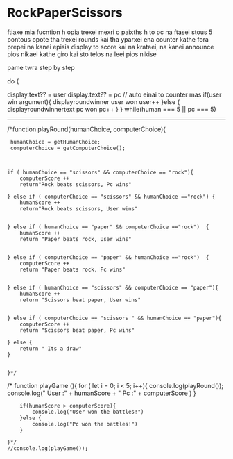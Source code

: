 # RockPaperScissors



ftiaxe mia fucntion h opia trexei mexri o paixths h to pc na ftasei stous 5 pontous
opote tha trexei rounds kai tha yparxei ena counter kathe fora
prepei na kanei episis display to score kai na krataei, na kanei announce pios nikaei kathe giro kai sto telos na leei pios nikise



pame twra step by step

do {

display.text?? = user
display.text?? = pc // auto einai to counter mas
	if(user win argument){
	displayroundwinner user won
	user++
	}else {
		displayroundwinnertext pc won 
		pc++
		}
}
while(human === 5 || pc === 5)

--------------------------------------------------------------------




/*function playRound(humanChoice, computerChoice){

     humanChoice = getHumanChoice;
     computerChoice = getComputerChoice();

    

    if ( humanChoice == "scissors" && computerChoice == "rock"){
        computerScore ++
        return"Rock beats scissors, Pc wins"
         
    } else if ( computerChoice == "scissors" && humanChoice =="rock") {
        humanScore ++ 
        return"Rock beats scissors, User wins"
        

    } else if ( humanChoice == "paper" && computerChoice =="rock")  {
        humanScore ++
        return "Paper beats rock, User wins"
        

    } else if ( computerChoice == "paper" && humanChoice =="rock")  {
        computerScore ++ 
        return "Paper beats rock, Pc wins" 
        

    } else if ( humanChoice == "scissors" && computerChoice == "paper"){
        humanScore ++ 
        return "Scissors beat paper, User wins"
        

    } else if ( computerChoice == "scissors " && humanChoice == "paper"){
        computerScore ++
        return "Scissors beat paper, Pc wins"
        
    } else {
        return " Its a draw"
    }
   

    }*/
    
   /* function playGame (){
        for ( let i = 0; i < 5; i++){
            console.log(playRound());
            console.log(" User :" + humanScore + " Pc :" + computerScore )
        }

        if(humanScore > computerScore){
            console.log("User won the battles!")
        }else {
            console.log("Pc won the battles!")
        }
        
    }*/
    //console.log(playGame());